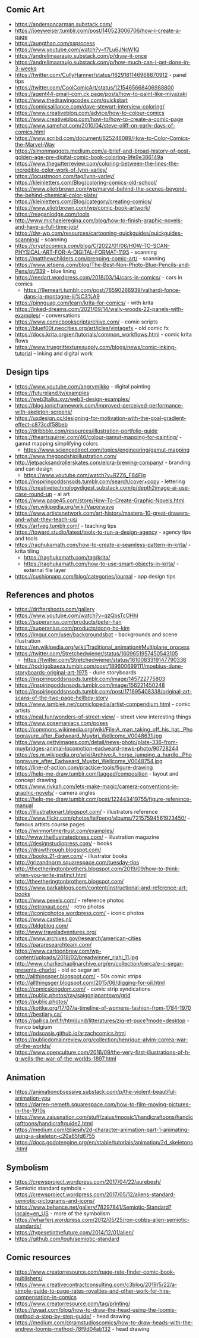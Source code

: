 ## Comic Art

- https://andersoncarman.substack.com/
- https://joeyweiser.tumblr.com/post/140523006706/how-i-create-a-page
- https://aungthan.com/ssprocess
- https://www.youtube.com/watch?v=f7Lu6JNcW1Q
- https://andrelimaaraujo.substack.com/p/draw-it-once
- https://andrelimaaraujo.substack.com/p/how-much-can-i-get-done-in-3-weeks
- https://twitter.com/CullyHamner/status/1629181146968870912 - panel tips
- https://twitter.com/CoolComicArt/status/1215465668406988800
- https://agent44-gmail-com.ck.page/posts/how-to-paint-like-miyazaki
- https://www.thedrawingcodex.com/quickstart
- https://comicsalliance.com/dave-stewart-interview-coloring/ 
- https://www.creativebloq.com/advice/how-to-colour-comics
- https://www.creativebloq.com/how-to/how-to-create-a-comic-page
- https://www.samehat.com/2010/04/steve-oliff-on-early-days-of-comics.html
- https://www.scribd.com/document/625246089/How-to-Color-Comics-the-Marvel-Way
- https://simonmaggots.medium.com/a-brief-and-broad-history-of-post-golden-age-pre-digital-comic-book-coloring-9fe9e386149a
- https://www.thegutterreview.com/coloring-between-the-lines-the-incredible-color-work-of-lynn-varley/
- https://locustmoon.com/tag/lynn-varley/
- https://kleinletters.com/Blog/coloring-comics-old-school/
- https://www.eliotrbrown.com/wp/marvel-behind-the-scenes-beyond-the-behind-chemical-color-plate/
- https://kleinletters.com/Blog/category/creating-comics/
- https://www.eliotrbrown.com/wp/comic-book-artwork/
- https://reaganlodge.com/tools
- http://www.michaeleregina.com/blog/how-to-finish-graphic-novels-and-have-a-full-time-job/
- https://dw-wp.com/resources/cartooning-quickguides/quickguides-scanning/ - scanning
- https://cryptocomics.com/blog/C/2022/01/06/HOW-TO-SCAN-PHYSICAL-ART-FOR-A-DIGITAL-FORMAT-1195 - scanning
- https://matthewchilders.com/prepping-comic-art/ - scanning
- https://www.jetpens.com/blog/The-Best-Non-Photo-Blue-Pencils-and-Pens/pt/339 - blue lining
- https://reedart.wordpress.com/2018/03/14/cars-in-comics/ - cars in comics
  - https://9emeart.tumblr.com/post/76590266939/valhardi-fonce-dans-la-montagne-jij%C3%A9
- https://pinnguaq.com/learn/krita-for-comics/ - with krita
- https://inked-dreams.com/2021/09/14/wally-woods-22-panels-with-examples/ - conversations
- https://www.comicbookscriptarchive.com/ - comic scripts
- https://bluef00t.neocities.org/art/icles/vintagefx - old comic fx
- https://docs.krita.org/en/tutorials/common_workflows.html - comic krita flows
- https://www.truegrittexturesupply.com/blogs/news/comic-inking-tutorial - inking and digital work


## Design tips

- https://www.youtube.com/angrymikko - digital painting
- https://futureland.tv/examples
- https://web3talks.xyz/web3-design-examples/
- https://blog.ionicframework.com/improved-perceived-performance-with-skeleton-screens/
- https://uxdesign.cc/designing-for-motivation-with-the-goal-gradient-effect-c873cdf58beb
- https://dribbble.com/resources/illustration-portfolio-guide
- https://theartsquirrel.com/46/colour-gamut-mapping-for-painting/ - gamut mapping simplifying colors
  - https://www.sciencedirect.com/topics/engineering/gamut-mapping
- https://www.thegoodshipillustration.com/
- http://jetpacksandrollerskates.com/elora-brewing-company/ - branding and can design
  - https://www.youtube.com/watch?v=RZZ6_F84FIg
- https://inspiringoddsnsods.tumblr.com/search/cover+copy - lettering
- https://creativetechnologydigest.substack.com/p/depth2image-ai-use-case-round-up - ai art
- https://www.page45.com/store/How-To-Create-Graphic-Novels.html
- https://en.wikipedia.org/wiki/Vaporwave
- https://www.artistsnetwork.com/art-history/masters-10-great-drawers-and-what-they-teach-us/
- https://artveg.tumblr.com/ - teaching tips
- https://toward.studio/latest/tools-to-run-a-design-agency - agency tips and tools
- https://raghukamath.com/how-to-create-a-seamless-pattern-in-krita/ -  krita tiling
  - https://raghukamath.com/tag/krita/
  - https://raghukamath.com/how-to-use-smart-objects-in-krita/ - external file layer
- https://cushionapp.com/blog/categories/journal - app design tips

## References and photos

- https://driftershoots.com/gallery
- https://www.youtube.com/watch?v=qzQbsTcOHhI
- https://superanius.com/products/peter-han
- https://superanius.com/products/dong-ho-kim
- https://imgur.com/user/backgroundsbot - backgrounds and scene illustration
- https://en.wikipedia.org/wiki/Traditional_animation#Multiplane_process
- https://twitter.com/Stretchedwiener/status/1609651957450543105
  - https://twitter.com/Stretchedwiener/status/1610083319147790336
- https://rodrigobaeza.tumblr.com/post/189600699111/moebius-dune-storyboards-original-art-1975 - dune storyboards
- https://inspiringoddsnsods.tumblr.com/image/145722775803
- https://inspiringoddsnsods.tumblr.com/image/156221450248
- https://inspiringoddsnsods.tumblr.com/post/171695408338/original-art-scans-of-the-two-page-hellboy-story
- https://www.lambiek.net/comiclopedia/artist-compendium.html - comic artists
- https://neal.fun/wonders-of-street-view/ - street view interesting things
- https://www.posemaniacs.com/poses
- https://commons.wikimedia.org/wiki/File:A_man_taking_off_his_hat._Photogravure_after_Eadweard_Muybri_Wellcome_V0048631.jpg
- https://www.gettyimages.com/detail/news-photo/plate-336-from-muybridges-animal-locomotion-eadweard-news-photo/90728244
- https://es.m.wikipedia.org/wiki/Archivo:A_horse_jumping_a_hurdle._Photogravure_after_Eadweard_Muybri_Wellcome_V0048754.jpg
- https://line-of-action.com/practice-tools/figure-drawing
- https://help-me-draw.tumblr.com/tagged/composition - layout and concept drawing
- https://www.rivkah.com/lets-make-magic/camera-conventions-in-graphic-novels/ - camera angles
- https://help-me-draw.tumblr.com/post/122443419755/figure-reference-manual
- https://illustrationart.blogspot.com/ - illustrators reference
- https://www.flickr.com/photos/leifpeng/albums/72157594561923450/ - famous artists course pages
- https://winmortimertrust.com/examples/
- http://www.theillustratedpress.com/ - illustration magazine
- https://designstudiopress.com/ - books
- https://drawthrough.blogspot.com/
- https://books.21-draw.com/ - illustrator books
- http://grizandnorm.squarespace.com/tuesday-tips
- http://theetheringtonbrothers.blogspot.com/2019/09/how-to-think-when-you-write-instinct.html
- http://theetheringtonbrothers.blogspot.com/
- https://www.parkablogs.com/content/instructional-and-reference-art-books
- https://www.pexels.com/ - reference photos
- https://retronaut.com/ - retro photos
- https://iconicphotos.wordpress.com/ - iconic photos
- https://www.castles.nl/
- https://bldgblog.com/
- http://www.traveladventures.org/
- https://www.archives.gov/research/american-cities
- https://pararesearchteam.com/
- https://www.cartoonbrew.com/wp-content/uploads/2018/02/breadwinner_riahi_11.jpg
- http://www.charliechaplinarchive.org/en/collection/cerca/e-c-segar-presenta-charlot - old ec segar art
- http://allthingsger.blogspot.com/ - 50s comic strips
- http://allthingsger.blogspot.com/2015/06/digging-for-oil.html
- https://comicskingdom.com/ - comic strip syndications
- https://public.photos/ray/saigonjapantown/grid
- https://public.photos/
- https://kottke.org/17/07/a-timeline-of-womens-fashion-from-1784-1970 
- https://bestiary.ca/
- https://gallica.bnf.fr/html/und/litteratures/zig-et-puce?mode=desktop - franco belgium
- https://pdsoasis.github.io/arzachcomics.html 
- https://publicdomainreview.org/collection/henrique-alvim-correa-war-of-the-worlds/
- https://www.openculture.com/2016/09/the-very-first-illustrations-of-h-g-wells-the-war-of-the-worlds-1897.html

## Animation
- https://animationobsessive.substack.com/p/the-violent-beautiful-animation-you
- https://darren-nemeth.squarespace.com/how-to-film-moving-pictures-in-the-1910s
- https://www.zaiusnation.com/stuff/zaius/moosic1/handicraftoons/handicrafttoons/handicraftguide2.html
- https://medium.com/@jiesih/2d-character-animation-part-1-animating-using-a-skeleton-c20a65fd6755
- https://docs.godotengine.org/en/stable/tutorials/animation/2d_skeletons.html


## Symbolism

- https://crewsproject.wordpress.com/2017/04/22/aurebesh/
- Semiotic standard symbols - https://crewsproject.wordpress.com/2017/05/12/aliens-standard-semiotic-pictograms-and-icons/
- https://www.behance.net/gallery/78297841/Semiotic-Standard?locale=en_US - more of the symbolism
- https://wharferj.wordpress.com/2012/05/25/ron-cobbs-alien-semiotic-standards/
- https://typesetinthefuture.com/2014/12/01/alien/
- https://github.com/louh/semiotic-standard

## Comic resources 

- https://www.creatorresource.com/page-rate-finder-comic-book-publishers/
- https://www.creativecontractconsulting.com/c3blog/2019/5/22/a-simple-guide-to-page-rates-royalties-and-other-work-for-hire-compensation-in-comics
- https://www.creatorresource.com/tag/printing/ 
- https://gvaat.com/blog/how-to-draw-the-head-using-the-loomis-method-a-step-by-step-guide/ - head drawing
- https://medium.com/@ramstudioscomics/how-to-draw-heads-with-the-andrew-loomis-method-78f9d04ab132 - head drawing
